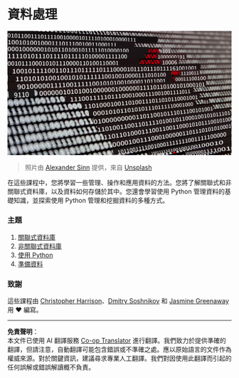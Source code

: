 <!--
CO_OP_TRANSLATOR_METADATA:
{
  "original_hash": "abc3309ab41bc5a7846f70ee1a055838",
  "translation_date": "2025-08-27T08:19:08+00:00",
  "source_file": "2-Working-With-Data/README.md",
  "language_code": "mo"
}
-->
# 資料處理

![data love](../../../translated_images/data-love.a22ef29e6742c852505ada062920956d3d7604870b281a8ca7c7ac6f37381d5a.mo.jpg)  
> 照片由 <a href="https://unsplash.com/@swimstaralex?utm_source=unsplash&utm_medium=referral&utm_content=creditCopyText">Alexander Sinn</a> 提供，來自 <a href="https://unsplash.com/s/photos/data?utm_source=unsplash&utm_medium=referral&utm_content=creditCopyText">Unsplash</a>

在這些課程中，您將學習一些管理、操作和應用資料的方法。您將了解關聯式和非關聯式資料庫，以及資料如何存儲於其中。您還會學習使用 Python 管理資料的基礎知識，並探索使用 Python 管理和挖掘資料的多種方式。

### 主題

1. [關聯式資料庫](05-relational-databases/README.md)  
2. [非關聯式資料庫](06-non-relational/README.md)  
3. [使用 Python](07-python/README.md)  
4. [準備資料](08-data-preparation/README.md)  

### 致謝

這些課程由 [Christopher Harrison](https://twitter.com/geektrainer)、[Dmitry Soshnikov](https://twitter.com/shwars) 和 [Jasmine Greenaway](https://twitter.com/paladique) 用 ❤️ 編寫。

---

**免責聲明**：  
本文件已使用 AI 翻譯服務 [Co-op Translator](https://github.com/Azure/co-op-translator) 進行翻譯。我們致力於提供準確的翻譯，但請注意，自動翻譯可能包含錯誤或不準確之處。應以原始語言的文件作為權威來源。對於關鍵資訊，建議尋求專業人工翻譯。我們對因使用此翻譯而引起的任何誤解或錯誤解讀概不負責。